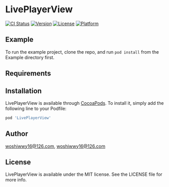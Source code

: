 # LivePlayerView

[![CI Status](https://img.shields.io/travis/woshiwwy16@126.com/LivePlayerView.svg?style=flat)](https://travis-ci.org/woshiwwy16@126.com/LivePlayerView)
[![Version](https://img.shields.io/cocoapods/v/LivePlayerView.svg?style=flat)](https://cocoapods.org/pods/LivePlayerView)
[![License](https://img.shields.io/cocoapods/l/LivePlayerView.svg?style=flat)](https://cocoapods.org/pods/LivePlayerView)
[![Platform](https://img.shields.io/cocoapods/p/LivePlayerView.svg?style=flat)](https://cocoapods.org/pods/LivePlayerView)

## Example

To run the example project, clone the repo, and run `pod install` from the Example directory first.

## Requirements

## Installation

LivePlayerView is available through [CocoaPods](https://cocoapods.org). To install
it, simply add the following line to your Podfile:

```ruby
pod 'LivePlayerView'
```

## Author

woshiwwy16@126.com, woshiwwy16@126.com

## License

LivePlayerView is available under the MIT license. See the LICENSE file for more info.
